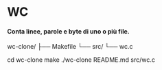 # WC
#### Conta linee, parole e byte di uno o più file.

wc-clone/
├── Makefile
└── src/
    └── wc.c


cd wc-clone
make
./wc-clone README.md src/wc.c
